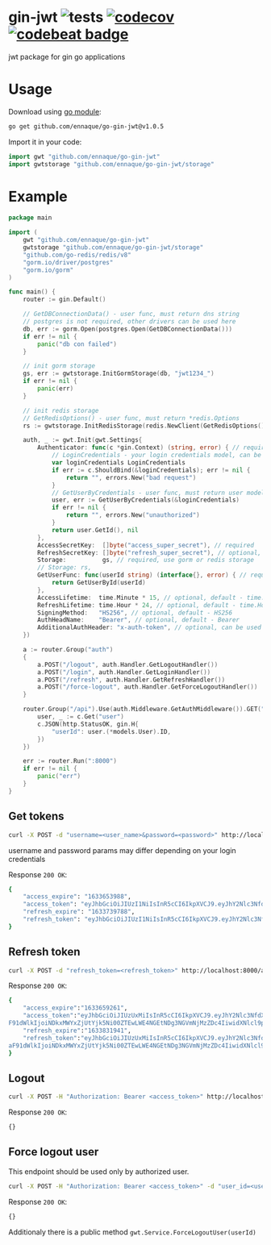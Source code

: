 # gin-jwt ![tests](https://github.com/ennaque/go-gin-jwt/workflows/tests/badge.svg) [![codecov](https://codecov.io/gh/ennaque/go-gin-jwt/branch/master/graph/badge.svg?token=WZMWD36EKQ)](https://codecov.io/gh/ennaque/go-gin-jwt) [![codebeat badge](https://codebeat.co/badges/e1ea8bb5-f305-4394-bab2-308efe3f718d)](https://codebeat.co/projects/github-com-ennaque-go-gin-jwt-master)
jwt package for gin go applications

# Usage

Download using [go module](https://blog.golang.org/using-go-modules):

```sh
go get github.com/ennaque/go-gin-jwt@v1.0.5
```

Import it in your code:

```go
import gwt "github.com/ennaque/go-gin-jwt"
import gwtstorage "github.com/ennaque/go-gin-jwt/storage"
```

# Example

```go
package main

import (
	gwt "github.com/ennaque/go-gin-jwt"
	gwtstorage "github.com/ennaque/go-gin-jwt/storage"
	"github.com/go-redis/redis/v8"
	"gorm.io/driver/postgres"
	"gorm.io/gorm"
)

func main() {
	router := gin.Default()

	// GetDBConnectionData() - user func, must return dns string
	// postgres is not required, other drivers can be used here
	db, err := gorm.Open(postgres.Open(GetDBConnectionData()))
	if err != nil {
		panic("db con failed")
	}

	// init gorm storage
	gs, err := gwtstorage.InitGormStorage(db, "jwt1234_")
	if err != nil {
		panic(err)
	}

	// init redis storage
	// GetRedisOptions() - user func, must return *redis.Options
	rs := gwtstorage.InitRedisStorage(redis.NewClient(GetRedisOptions()))

	auth, _ := gwt.Init(gwt.Settings{
		Authenticator: func(c *gin.Context) (string, error) { // required
			// LoginCredentials - your login credentials model, can be differ
			var loginCredentials LoginCredentials
			if err := c.ShouldBind(&loginCredentials); err != nil {
				return "", errors.New("bad request")
			}
			// GetUserByCredentials - user func, must return user model
			user, err := GetUserByCredentials(&loginCredentials)
			if err != nil {
				return "", errors.New("unauthorized")
			}
			return user.GetId(), nil
		},
		AccessSecretKey:  []byte("access_super_secret"), // required
		RefreshSecretKey: []byte("refresh_super_secret"), // optional, default - AccessSecretKey
		Storage:          gs, // required, use gorm or redis storage
		// Storage: rs,
		GetUserFunc: func(userId string) (interface{}, error) { // required
			return GetUserById(userId)
		},
		AccessLifetime:  time.Minute * 15, // optional, default - time.Minute * 15
		RefreshLifetime: time.Hour * 24, // optional, default - time.Hour * 24
		SigningMethod:   "HS256", // optional, default - HS256
		AuthHeadName:    "Bearer", // optional, default - Bearer
		AdditionalAuthHeader: "x-auth-token", // optional, can be used to avoid safari redirect bug
	})

	a := router.Group("auth")
	{
		a.POST("/logout", auth.Handler.GetLogoutHandler())
		a.POST("/login", auth.Handler.GetLoginHandler())
		a.POST("/refresh", auth.Handler.GetRefreshHandler())
		a.POST("/force-logout", auth.Handler.GetForceLogoutHandler())
	}

	router.Group("/api").Use(auth.Middleware.GetAuthMiddleware()).GET("/get-user-id", func(c *gin.Context) {
		user, _ := c.Get("user")
		c.JSON(http.StatusOK, gin.H{
			"userId": user.(*models.User).ID,
		})
	})

	err := router.Run(":8000")
	if err != nil {
		panic("err")
	}
}
```

## Get tokens

```sh
curl -X POST -d "username=<user_name>&password=<password>" http://localhost:8000/auth/login
```
username and password params may differ depending on your login credentials

Response `200 OK`:
```sh
{
    "access_expire": "1633653988",
    "access_token": "eyJhbGciOiJIUzI1NiIsInR5cCI6IkpXVCJ9.eyJhY2Nlc3NfdXVpZCI6IjlkODFmNjRkLWY0ZWYtNDA2NC04YTY3LTRjNjMzY2MxNjExOCIsImV4cCI6MTYzMzY1Mzk4OCwicmVmcmVzaF91dWlkIjoiOTU3NWU5ZDEtNWFjOS00YmIzLTkwOGItODA3MmJkNDdmOTM2IiwidXNlcl9pZCI6IjI5In0.0CfHPjkVFiQixa4SdE5EUhu23imNri02QMFsDDXJHzg",
    "refresh_expire": "1633739788",
    "refresh_token": "eyJhbGciOiJIUzI1NiIsInR5cCI6IkpXVCJ9.eyJhY2Nlc3NfdXVpZCI6IjlkODFmNjRkLWY0ZWYtNDA2NC04YTY3LTRjNjMzY2MxNjExOCIsImV4cCI6MTYzMzczOTc4OCwicmVmcmVzaF91dWlkIjoiOTU3NWU5ZDEtNWFjOS00YmIzLTkwOGItODA3MmJkNDdmOTM2IiwidXNlcl9pZCI6IjI5In0.UvPTvVaNkAgFVTrAEoaUK1n4iIYFGh1yNqPzzNbtUUM"
}
```

## Refresh token

```sh
curl -X POST -d "refresh_token=<refresh_token>" http://localhost:8000/auth/refresh
```

Response `200 OK`:
```sh
{
    "access_expire":"1633659261",
    "access_token":"eyJhbGciOiJIUzUxMiIsInR5cCI6IkpXVCJ9.eyJhY2Nlc3NfdXVpZCI6ImJiNjBhYzlmLTQ4ZGEtNDlhZC04NTM1LTU5MTJhY2MwZDIwNyIsImV4cCI6MTYzMzY1OTI2MSwicmVmcmVza
F91dWlkIjoiNDkxMWYxZjUtYjk5Ni00ZTEwLWE4NGEtNDg3NGVmNjMzZDc4IiwidXNlcl9pZCI6IjI5In0.tupNFRnANQmOScjWzlnWXzncX0Kxs7M40rsbFs0Vpg-70Ucc7R7vX2e7uAFf1fiAMODfGS5d3PRK3Nwk4RoPzg",
    "refresh_expire":"1633831941",
    "refresh_token":"eyJhbGciOiJIUzUxMiIsInR5cCI6IkpXVCJ9.eyJhY2Nlc3NfdXVpZCI6ImJiNjBhYzlmLTQ4ZGEtNDlhZC04NTM1LTU5MTJhY2MwZDIwNyIsImV4cCI6MTYzMzgzMTk0MSwicmVmcmVz
aF91dWlkIjoiNDkxMWYxZjUtYjk5Ni00ZTEwLWE4NGEtNDg3NGVmNjMzZDc4IiwidXNlcl9pZCI6IjI5In0.lj2nS6-M4GT-T9PHj9ijNY4g6h5hyP0xdVTHCw1M-07aL4zp7HpFrXFrT-V6RWpofaGvM79o64f8WECEqRPjig"
}
```

## Logout

```sh
curl -X POST -H "Authorization: Bearer <access_token>" http://localhost:8000/auth/logout
```

Response `200 OK`:
```sh
{}
```

## Force logout user

This endpoint should be used only by authorized user.

```sh
curl -X POST -H "Authorization: Bearer <access_token>" -d "user_id=<user_id_to_logout>" http://localhost:8000/auth/force-logout
```
Response `200 OK`:
```sh
{}
```
Additionaly there is a public method ```gwt.Service.ForceLogoutUser(userId)```
